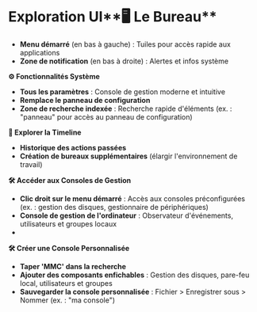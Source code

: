 # Exploration UI**🖥 Le Bureau**

- **Menu démarré** (en bas à gauche) : Tuiles pour accès rapide aux applications
- **Zone de notification** (en bas à droite) : Alertes et infos système



**⚙️ Fonctionnalités Système**

- **Tous les paramètres** : Console de gestion moderne et intuitive
- **Remplace le panneau de configuration**
- **Zone de recherche indexée** : Recherche rapide d'éléments (ex. : "panneau" pour accès au panneau de configuration)



**📅 Explorer la Timeline**

- **Historique des actions passées**
- **Création de bureaux supplémentaires** (élargir l'environnement de travail)



**🛠 Accéder aux Consoles de Gestion**

- **Clic droit sur le menu démarré** : Accès aux consoles préconfigurées (ex. : gestion des disques, gestionnaire de périphériques)
- **Console de gestion de l'ordinateur** : Observateur d'événements, utilisateurs et groupes locaux
- 

**🛠 Créer une Console Personnalisée**

- **Taper 'MMC' dans la recherche**
- **Ajouter des composants enfichables** : Gestion des disques, pare-feu local, utilisateurs et groupes
- **Sauvegarder la console personnalisée** : Fichier > Enregistrer sous > Nommer (ex. : "ma console")
